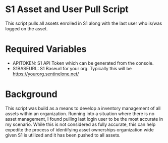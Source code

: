 # S1 Asset and User Pull Script

This script pulls all assets enrolled in S1 along with the last user who is/was logged on the asset.

# Required Variables

* APITOKEN: S1 API Token which can be generated from the console. 
* S1BASEURL: S1 Baseurl for your org. Typically this will be https://yourorg.sentinelone.net/

# Background

This script was build as a means to develop a inventory management of all assets within an organization. Running into a situation where there is no asset management, I found pulling last login user to be the most accurate in my scenario. 
While this is not considered as fully accurate, this can help expedite the process of identifying asset ownerships organization wide given S1 is utilized and it has been pushed to all assets. 
